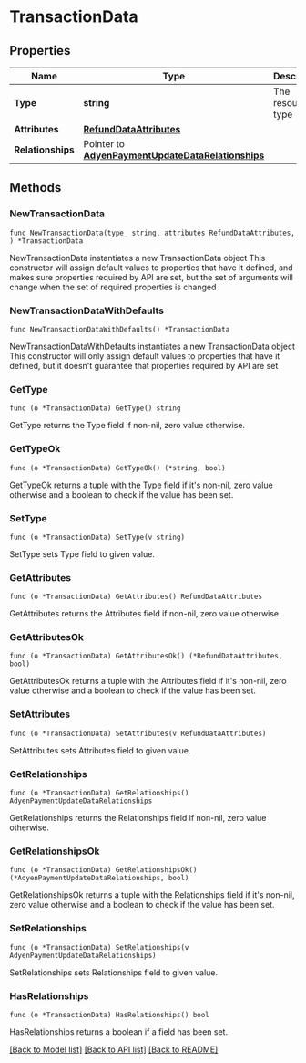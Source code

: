 # TransactionData

## Properties

Name | Type | Description | Notes
------------ | ------------- | ------------- | -------------
**Type** | **string** | The resource&#39;s type | [default to "transactions"]
**Attributes** | [**RefundDataAttributes**](RefundDataAttributes.md) |  | 
**Relationships** | Pointer to [**AdyenPaymentUpdateDataRelationships**](AdyenPaymentUpdateDataRelationships.md) |  | [optional] 

## Methods

### NewTransactionData

`func NewTransactionData(type_ string, attributes RefundDataAttributes, ) *TransactionData`

NewTransactionData instantiates a new TransactionData object
This constructor will assign default values to properties that have it defined,
and makes sure properties required by API are set, but the set of arguments
will change when the set of required properties is changed

### NewTransactionDataWithDefaults

`func NewTransactionDataWithDefaults() *TransactionData`

NewTransactionDataWithDefaults instantiates a new TransactionData object
This constructor will only assign default values to properties that have it defined,
but it doesn't guarantee that properties required by API are set

### GetType

`func (o *TransactionData) GetType() string`

GetType returns the Type field if non-nil, zero value otherwise.

### GetTypeOk

`func (o *TransactionData) GetTypeOk() (*string, bool)`

GetTypeOk returns a tuple with the Type field if it's non-nil, zero value otherwise
and a boolean to check if the value has been set.

### SetType

`func (o *TransactionData) SetType(v string)`

SetType sets Type field to given value.


### GetAttributes

`func (o *TransactionData) GetAttributes() RefundDataAttributes`

GetAttributes returns the Attributes field if non-nil, zero value otherwise.

### GetAttributesOk

`func (o *TransactionData) GetAttributesOk() (*RefundDataAttributes, bool)`

GetAttributesOk returns a tuple with the Attributes field if it's non-nil, zero value otherwise
and a boolean to check if the value has been set.

### SetAttributes

`func (o *TransactionData) SetAttributes(v RefundDataAttributes)`

SetAttributes sets Attributes field to given value.


### GetRelationships

`func (o *TransactionData) GetRelationships() AdyenPaymentUpdateDataRelationships`

GetRelationships returns the Relationships field if non-nil, zero value otherwise.

### GetRelationshipsOk

`func (o *TransactionData) GetRelationshipsOk() (*AdyenPaymentUpdateDataRelationships, bool)`

GetRelationshipsOk returns a tuple with the Relationships field if it's non-nil, zero value otherwise
and a boolean to check if the value has been set.

### SetRelationships

`func (o *TransactionData) SetRelationships(v AdyenPaymentUpdateDataRelationships)`

SetRelationships sets Relationships field to given value.

### HasRelationships

`func (o *TransactionData) HasRelationships() bool`

HasRelationships returns a boolean if a field has been set.


[[Back to Model list]](../README.md#documentation-for-models) [[Back to API list]](../README.md#documentation-for-api-endpoints) [[Back to README]](../README.md)


